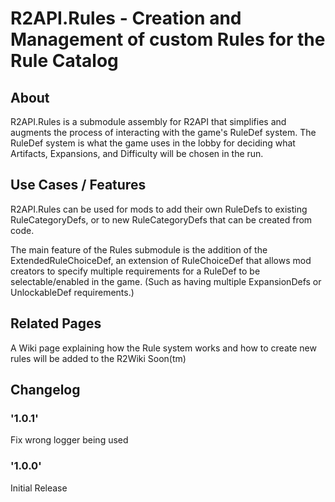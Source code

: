 # R2API.Rules - Creation and Management of custom Rules for the Rule Catalog

## About

R2API.Rules is a submodule assembly for R2API that simplifies and augments the process of interacting with the game's RuleDef system. The RuleDef system is what the game uses in the lobby for deciding what Artifacts, Expansions, and Difficulty will be chosen in the run.

## Use Cases / Features

R2API.Rules can be used for mods to add their own RuleDefs to existing RuleCategoryDefs, or to new RuleCategoryDefs that can be created from code.

The main feature of the Rules submodule is the addition of the ExtendedRuleChoiceDef, an extension of RuleChoiceDef that allows mod creators to specify multiple requirements for a RuleDef to be selectable/enabled in the game. (Such as having multiple ExpansionDefs or UnlockableDef requirements.)

## Related Pages

A Wiki page explaining how the Rule system works and how to create new rules will be added to the R2Wiki Soon(tm)

## Changelog

### '1.0.1'

Fix wrong logger being used

### '1.0.0'

Initial Release

